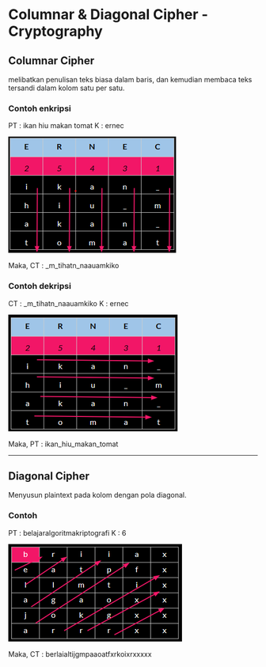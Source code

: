 # Columnar & Diagonal Cipher - Cryptography

## Columnar Cipher

melibatkan penulisan teks biasa dalam baris, dan kemudian membaca teks tersandi dalam kolom satu per satu.

### Contoh enkripsi

PT : ikan hiu makan tomat
K : ernec

<img src="/src/ss-1.png">

Maka,
CT : \_m_tihatn_naauamkiko

### Contoh dekripsi

CT : \_m_tihatn_naauamkiko
K : ernec

<img src="/src/ss-2.png">

Maka,
PT :
ikan_hiu_makan_tomat

---

## Diagonal Cipher
Menyusun plaintext pada kolom dengan pola diagonal.

### Contoh
PT : belajaralgoritmakriptografi
K : 6

<img src="/src/ss-3.png">

Maka,
CT : berlaialtijgmpaaoatfxrkoixrxxxxx

